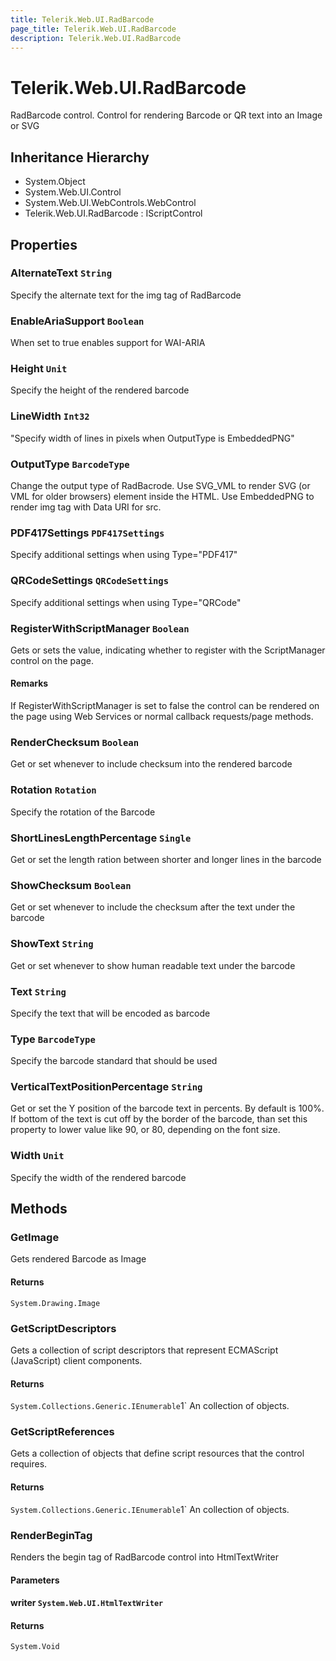 ```yaml
---
title: Telerik.Web.UI.RadBarcode
page_title: Telerik.Web.UI.RadBarcode
description: Telerik.Web.UI.RadBarcode
---
```


# Telerik.Web.UI.RadBarcode

RadBarcode control. Control for rendering Barcode or QR text into an Image or SVG

## Inheritance Hierarchy

* System.Object
* System.Web.UI.Control
* System.Web.UI.WebControls.WebControl
* Telerik.Web.UI.RadBarcode : IScriptControl

## Properties

###  AlternateText `String`

Specify the alternate text for the img tag of RadBarcode

###  EnableAriaSupport `Boolean`

When set to true enables support for WAI-ARIA

###  Height `Unit`

Specify the height of the rendered barcode

###  LineWidth `Int32`

"Specify width of lines in pixels when OutputType is EmbeddedPNG"

###  OutputType `BarcodeType`

Change the output type of RadBacrode.
            Use SVG_VML to render SVG (or VML for older browsers) element inside the HTML.
            Use EmbeddedPNG to render img tag with Data URI for src.

###  PDF417Settings `PDF417Settings`

Specify additional settings when using Type="PDF417"

###  QRCodeSettings `QRCodeSettings`

Specify additional settings when using Type="QRCode"

###  RegisterWithScriptManager `Boolean`

Gets or sets the value, indicating whether to register with the ScriptManager control on the page.

#### Remarks
If RegisterWithScriptManager is set to false the control can be rendered on the page using Web Services or normal callback requests/page methods.

###  RenderChecksum `Boolean`

Get or set whenever to include checksum into the rendered barcode

###  Rotation `Rotation`

Specify the rotation of the Barcode

###  ShortLinesLengthPercentage `Single`

Get or set the length ration between shorter and longer lines in the barcode

###  ShowChecksum `Boolean`

Get or set whenever to include the checksum after the text under the barcode

###  ShowText `String`

Get or set whenever to show human readable text under the barcode

###  Text `String`

Specify the text that will be encoded as barcode

###  Type `BarcodeType`

Specify the barcode standard that should be used

###  VerticalTextPositionPercentage `String`

Get or set the Y position of the barcode text in percents. By default is 100%.
            If bottom of the text is cut off by the border of the barcode,
            than set this property to lower value like 90, or 80, depending on the font size.

###  Width `Unit`

Specify the width of the rendered barcode

## Methods

###  GetImage

Gets rendered Barcode as Image

#### Returns

`System.Drawing.Image` 

###  GetScriptDescriptors

Gets a collection of script descriptors that represent ECMAScript (JavaScript)
            client components.

#### Returns

`System.Collections.Generic.IEnumerable`1` An  collection of 
            objects.

###  GetScriptReferences

Gets a collection of  objects
            that define script resources that the control requires.

#### Returns

`System.Collections.Generic.IEnumerable`1` An  collection of 
            objects.

###  RenderBeginTag

Renders the begin tag of RadBarcode control into HtmlTextWriter

#### Parameters

#### writer `System.Web.UI.HtmlTextWriter`

#### Returns

`System.Void` 

